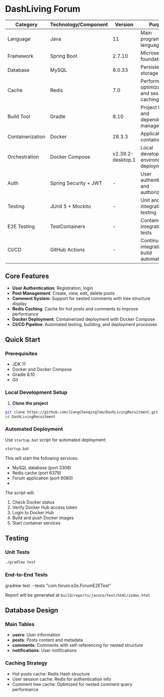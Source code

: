 # DashLiving Forum


| Category | Technology/Component | Version | Purpose |
|----------|---------------------|---------|---------|
| Language | Java | 11      | Main programming language |
| Framework | Spring Boot | 2.7.10  | Microservices foundation |
| Database | MySQL | 8.0.33  | Persistent storage |
| Cache | Redis | 7.0     | Performance optimization and session caching |
| Build Tool | Gradle | 8.10    | Project build and dependency management |
| Containerization | Docker | 28.3.3  | Application containerization |
| Orchestration | Docker Compose | v2.39.2-desktop.1  | Local development environment deployment |
| Auth | Spring Security + JWT | -       | User authentication and authorization |
| Testing | JUnit 5 + Mockito | -       | Unit and integration testing |
| E2E Testing | TestContainers | -       | Containerized integration tests |
| CI/CD | GitHub Actions | -       | Continuous integration and build automation |

## Core Features

- **User Authentication**: Registration, login
- **Post Management**: Create, view, edit, delete posts
- **Comment System**: Support for nested comments with tree structure display
- **Redis Caching**: Cache for hot posts and comments to improve performance
- **Docker Deployment**: Containerized deployment with Docker Compose
- **CI/CD Pipeline**: Automated testing, building, and deployment processes

## Quick Start

### Prerequisites
- JDK 11
- Docker and Docker Compose
- Gradle 8.10
- Git

### Local Development Setup

1. **Clone the project**
```bash
git clone https://github.com/JiangChenqingTom/DashLivingRecuitment.git
cd DashLivingRecuitment
```


### Automated Deployment
Use `startup.bat` script for automated deployment:
```bash
startup.bat
```
This will start the following services:
- MySQL database (port 3306)
- Redis cache (port 6379)
- Forum application (port 8080)
- 
The script will:
1. Check Docker status
2. Verify Docker Hub access token
3. Login to Docker Hub
4. Build and push Docker images
5. Start container services

## Testing

### Unit Tests
```bash
./gradlew test
```

### End-to-End Tests
gradlew test --tests "com.forum.e2e.ForumE2ETest"

Report will be generated at `build/reports/jacoco/test/html/index.html`

## Database Design

### Main Tables
- **users**: User information
- **posts**: Posts content and metadata
- **comments**: Comments with self-referencing for nested structure
- **notifications**: User notifications

### Caching Strategy
- Hot posts cache: Redis Hash structure
- User session cache: Redis for authentication info
- Comment tree cache: Optimized for nested comment query performance
